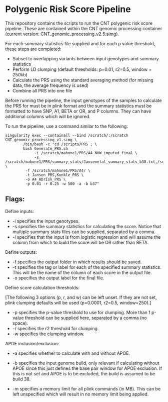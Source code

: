 # Polygenic Risk Score Pipeline

This repository contains the scripts to run the CNT polygenic risk score pipeline. These are contained within the CNT genomic processing container (current version: CNT_genomic_processing_v2.5.simg). 

For each summary statistics file supplied and for each p value threshold, these steps are completed:
* Subset to overlapping variants between input genotypes and summary statistics
* Perform LD clumping (default thresholds: p=0.01, r2=0.5, window = 250kb)
* Calculate the PRS using the standard averaging method (for missing data, the average frequency is used)
* Combine all PRS into one file

Before running the pipeline, the input genotypes of the samples to calculate the PRS for must be in plink format and the summary statistics must be formatted to have SNP, A1, BETA or OR, and P columns. They can have additional columns which will be ignored.

To run the pipeline, use a command similar to the following:

```
singularity exec --containall --bind /scratch/:/scratch CNT_genomic_processing_v1.simg \
	    /bin/bash -c "cd /scripts/PRS ; \
	    bash Generate_PRS.sh 
	    	 -i /scratch/mahone1/PRS/A4_NHW_imputed_final \
	    	 -s /scratch/mahone1/PRS/summary_stats/Jansenetal_summary_stats_b38.txt,/scratch/mahone1/PRS/summary_stats/Kunkle_all_summary_stats_cleaned_b38.txt \
		 -f /scratch/mahone1/PRS/A4/ \
		 -t Jansen_PRS,Kunkle_PRS \
		 -o A4_ADrisk_PRS \
		 -p 0.01 -r 0.25 -w 500 -a -b b37"
```

## Flags:
Define inputs: 
* -i specifies the input genotypes.
* -s specifies the summary statistics for calculating the score. Notice that multiple summary stats files can be supplied, separated by a comma.
* -l specifies that the input is from logistic regression and will assume the column from which to build the score will be OR rather than BETA. 

Define outputs:
* -f specifies the output folder in which results should be saved.
* -t specifies the tag or label for each of the specified summary statistics. This will be the name of the column of each score in the output file.
* -o specifies the output label for the final file.

Define score calculation thresholds:

[The following 3 options (p, r, and w) can be left unset. If they are not set, plink clumping defaults will be used (p=0.0001, r2=0.5, window=250).]
* -p specifies the p-value threshold to use for clumping. More than 1 p-value threshold can be supplied here, separated by a comma (no space).
* -r specifies the r2 threshold for clumping. 
* -w specifies the clumping window.

APOE inclusion/exclusion:
* -a specifies whether to calculate with and without APOE. 
* -b specifies the input genome build, only relevant if calculating without APOE since this just defines the base pair window for APOE exclusion. If this is not set and APOE is to be excluded, the build is assumed to be build 38.

* -m specifies a memory limit for all plink commands (in MB). This can be left unspecified which will result in no memory limit being applied. 

